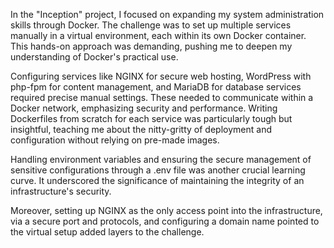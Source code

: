 In the "Inception" project, I focused on expanding my system administration skills through Docker. The challenge was to set up multiple services manually in a virtual environment, each within its own Docker container. This hands-on approach was demanding, pushing me to deepen my understanding of Docker's practical use.

Configuring services like NGINX for secure web hosting, WordPress with php-fpm for content management, and MariaDB for database services required precise manual settings. These needed to communicate within a Docker network, emphasizing security and performance. Writing Dockerfiles from scratch for each service was particularly tough but insightful, teaching me about the nitty-gritty of deployment and configuration without relying on pre-made images.

Handling environment variables and ensuring the secure management of sensitive configurations through a .env file was another crucial learning curve. It underscored the significance of maintaining the integrity of an infrastructure's security.

Moreover, setting up NGINX as the only access point into the infrastructure, via a secure port and protocols, and configuring a domain name pointed to the virtual setup added layers to the challenge.
